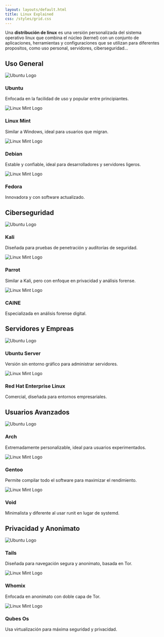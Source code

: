```yaml
---
layout: layouts/default.html
title: Linux Explained
css: /styles/grid.css
---
```


Una **distribución de linux** es una versión personalizada del sistema operativo linux que
combina el núcleo (kernel) con un conjunto de aplicaciones, herramientas y configuraciones que se
utilizan para diferentes propositos, como uso personal, servidores, ciberseguridad...

<section>
    <h2>Uso General</h2>
    <div class="distros-grid grid-2">
        <div class="distro-item">
            <img src="{{ basePath }}/img/distro/ubuntu.png" alt="Ubuntu Logo">
            <h3>Ubuntu</h3>
            <p>Enfocada en la facilidad de uso y popular entre principiantes.</p>
        </div>
        <div class="distro-item">
            <img src="{{ basePath }}/img/distro/mint.png" alt="Linux Mint Logo">
            <h3>Linux Mint</h3>
            <p>Similar a Windows, ideal para usuarios que migran.</p>
        </div>
        <div class="distro-item">
            <img src="{{ basePath }}/img/distro/debian.png" alt="Linux Mint Logo">
            <h3>Debian</h3>
            <p>Estable y confiable, ideal para desarrolladores y servidores ligeros.</p>
        </div>
        <div class="distro-item">
            <img src="{{ basePath }}/img/distro/fedora.png" alt="Linux Mint Logo">
            <h3>Fedora</h3>
            <p>Innovadora y con software actualizado.</p>
        </div>
    </div>
</section>
<section>
    <h2>Ciberseguridad</h2>
    <div class="distros-grid grid-3">
        <div class="distro-item">
            <img src="{{ basePath }}/img/distro/kali.png" alt="Ubuntu Logo">
            <h3>Kali</h3>
            <p>Diseñada para pruebas de penetración y auditorías de seguridad.</p>
        </div>
        <div class="distro-item">
            <img src="{{ basePath }}/img/distro/parrot.png" alt="Linux Mint Logo">
            <h3>Parrot</h3>
            <p>Similar a Kali, pero con enfoque en privacidad y análisis forense.
            </p>
        </div>
        <div class="distro-item">
            <img src="{{ basePath }}/img/distro/CAINE.png" alt="Linux Mint Logo">
            <h3>CAINE</h3>
            <p>Especializada en análisis forense digital.</p>
        </div>
    </div>
</section>
<section>
    <h2>Servidores y Empreas</h2>
    <div class="distros-grid grid-2">
        <div class="distro-item">
            <img src="{{ basePath }}/img/distro/ubuntu.png" alt="Ubuntu Logo">
            <h3>Ubuntu Server</h3>
            <p>Versión sin entorno gráfico para administrar servidores.</p>
        </div>
        <div class="distro-item">
            <img src="{{ basePath }}/img/distro/redhat.png" alt="Linux Mint Logo">
            <h3>Red Hat Enterprise Linux</h3>
            <p>Comercial, diseñada para entornos empresariales.</p>
        </div>
    </div>
</section>
<section>
    <h2>Usuarios Avanzados</h2>
    <div class="distros-grid grid-3">
        <div class="distro-item">
            <img src="{{ basePath }}/img/distro/arch.webp" alt="Ubuntu Logo">
            <h3>Arch</h3>
            <p>Extremadamente personalizable, ideal para usuarios experimentados.</p>
        </div>
        <div class="distro-item">
            <img src="{{ basePath }}/img/distro/gentoo.png" alt="Linux Mint Logo">
            <h3>Gentoo</h3>
            <p>Permite compilar todo el software para maximizar el rendimiento.</p>
        </div>
        <div class="distro-item">
            <img src="{{ basePath }}/img/distro/void.png" alt="Linux Mint Logo">
            <h3>Void</h3>
            <p>Minimalista y diferente al usar runit en lugar de systemd.</p>
        </div>
    </div>
</section>
<section>
    <h2>Privacidad y Anonimato</h2>
    <div class="distros-grid grid-3">
        <div class="distro-item">
            <img src="{{ basePath }}/img/distro/tails.png" alt="Ubuntu Logo">
            <h3>Tails</h3>
            <p>Diseñada para navegación segura y anonimato, basada en Tor.</p>
        </div>
        <div class="distro-item">
            <img src="{{ basePath }}/img/distro/whonix.png" alt="Linux Mint Logo">
            <h3>Whomix</h3>
            <p>Enfocada en anonimato con doble capa de Tor.</p>
        </div>
        <div class="distro-item">
            <img src="{{ basePath }}/img/distro/qubes.png" alt="Linux Mint Logo">
            <h3>Qubes Os</h3>
            <p>Usa virtualización para máxima seguridad y privacidad.</p>
        </div>
    </div>
</section>